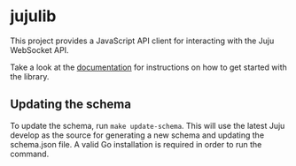 # jujulib

This project provides a JavaScript API client for interacting with the Juju
WebSocket API.

Take a look at the [documentation](api/doc/index.md) for instructions on how to
get started with the library.

## Updating the schema

To update the schema, run `make update-schema`. This will use the latest Juju
develop as the source for generating a new schema and updating the schema.json
file. A valid Go installation is required in order to run the command.
